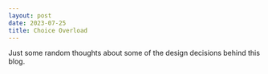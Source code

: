 ```yaml
---
layout: post
date: 2023-07-25
title: Choice Overload
---
```


Just some random thoughts about some of the design decisions behind this blog.
